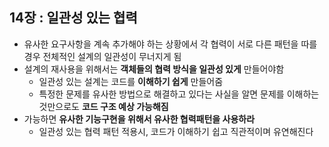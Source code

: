 ## 14장 : 일관성 있는 협력

- 유사한 요구사항을 계속 추가해야 하는 상황에서 각 협력이 서로 다른 패턴을 따를 경우 전체적인 설계의 일관성이 무너지게 됨
- 설계의 재사용을 위해서는 **객체들의 협력 방식을 일관성 있게** 만들어야함
    - 일관성 있는 설계는 코드를 **이해하기 쉽게** 만들어줌
    - 특정한 문제를 유사한 방법으로 해결하고 있다는 사실을 알면 문제를 이해하는 것만으로도 **코드 구조 예상 가능해짐**
- 가능하면 **유사한 기능구현을 위해서 유사한 협력패턴을 사용하라**
    - 일관성 있는 협력 패턴 적용시, 코드가 이해하기 쉽고 직관적이며 유연해진다
